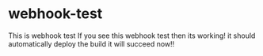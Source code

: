 # webhook-test
This is webhook test
If you see this webhook test then its working! 
it should automatically deploy the build
it will succeed now!! 
